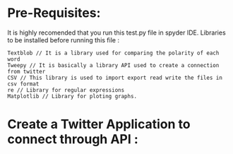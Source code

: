 # Pre-Requisites:

It is highly recomended that you run this test.py file in spyder IDE.
Libraries to be installed before running this file :
```
Textblob // It is a library used for comparing the polarity of each word
Tweepy // It is basically a library API used to create a connection from twitter
CSV // This library is used to import export read write the files in csv format 
re // Library for regular expressions
Matplotlib // Library for ploting graphs.
```

# Create a Twitter Application to connect through API :


